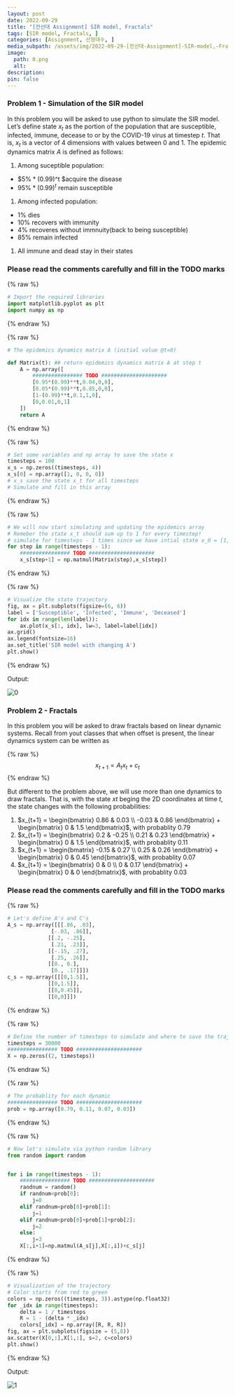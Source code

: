 ```yaml
---
layout: post
date: 2022-09-29
title: "[전선대 Assignment] SIR model, Fractals"
tags: [SIR model, Fractals, ]
categories: [Assignment, 선형대수, ]
media_subpath: /assets/img/2022-09-29-[전선대-Assignment]-SIR-model,-Fractals.md
image:
  path: 0.png
  alt:  
description:  
pin: false
---
```



### **Problem 1 - Simulation of the SIR model**


In this problem you will be asked to use python to simulate the SIR model.
Let’s define state $x_t$ as the portion of the population that are susceptible, infected, immune, decease to or by the COVID-19 virus at timestep $t$.
That is, $x_t$ is a vector of 4 dimensions with values between 0 and 1.
The epidemic dynamics matrix $A$ is defined as follows:

1. Among suceptible population:
- $5\% * (0.99)^t $acquire the disease
- $95\% * (0.99)^t$ remain susceptible
1. Among infected population:
- $1\%$ dies
- $10\%$ recovers with immunity
- $4\%$ recoveres without immnuity(back to being susceptible)
- $85\%$ remain infected
1. All immune and dead stay in their states

### Please read the comments carefully and fill in the TODO marks



{% raw %}
```python
# Import the required libraries
import matplotlib.pyplot as plt
import numpy as np
```
{% endraw %}




{% raw %}
```python
# The epidemics dynamics matrix A (initial value @t=0)

def Matrix(t): ## return epidemics dynamics matrix A at step t
    A = np.array([
        ################ TODO #####################
        [0.95*(0.99)**t,0.04,0,0],
        [0.05*(0.99)**t,0.85,0,0],
        [1-(0.99)**t,0.1,1,0],
        [0,0.01,0,1]
    ])
    return A
```
{% endraw %}




{% raw %}
```python
# Set some variables and np array to save the state x
timesteps = 100
x_s = np.zeros((timesteps, 4))
x_s[0] = np.array([1, 0, 0, 0])
# x_s save the state x_t for all timesteps
# Simulate and fill in this array
```
{% endraw %}




{% raw %}
```python
# We will now start simulating and updating the epidemics array
# Remeber the state x_t should sum up to 1 for every timestep!
# simulate for timesteps - 1 times since we have intial state x_0 = [1, 0, 0, 0]
for step in range(timesteps - 1):
    ################ TODO #####################
    x_s[step+1] = np.matmul(Matrix(step),x_s[step])
```
{% endraw %}




{% raw %}
```python
# Visualize the state trajectory
fig, ax = plt.subplots(figsize=(6, 6))
label = ['Susceptible', 'Infected', 'Immune', 'Deceased']
for idx in range(len(label)):
    ax.plot(x_s[:, idx], lw=3, label=label[idx])
ax.grid()
ax.legend(fontsize=16)
ax.set_title('SIR model with changing A')
plt.show()
```
{% endraw %}



Output:


![0](/0.png)


### **Problem 2 - Fractals**


In this problem you will be asked to draw fractals based on linear dynamic systems. Recall from yout classes that when offset is present, the linear dynamics system can be written as


{% raw %}
$$
x_{t + 1} = A_tx_t + c_t
$$
{% endraw %}


But different to the problem above, we will use more than one dynamics to draw fractals.
That is, with the state _xt_ beging the 2D coordinates at time $t$, the state changes with the following probabilities:

1. $x_{t+1} = \begin{bmatrix} 0.86 & 0.03 \\ -0.03 & 0.86 \end{bmatrix} + \begin{bmatrix} 0 & 1.5 \end{bmatrix}$, with probablity 0.79
2. $x_{t+1} = \begin{bmatrix} 0.2 & -0.25 \\ 0.21 & 0.23 \end{bmatrix} + \begin{bmatrix} 0 & 1.5 \end{bmatrix}$, with probablity 0.11
3. $x_{t+1} = \begin{bmatrix} -0.15 & 0.27 \\ 0.25 & 0.26 \end{bmatrix} + \begin{bmatrix} 0 & 0.45 \end{bmatrix}$, with probablity 0.07
4. $x_{t+1} = \begin{bmatrix} 0 & 0 \\ 0 & 0.17 \end{bmatrix} + \begin{bmatrix} 0 & 0 \end{bmatrix}$, with probablity 0.03

### Please read the comments carefully and fill in the TODO marks



{% raw %}
```python
# Let's define A's and C's
A_s = np.array([[[.86, .03],
              [-.03, .86]],
             [[.2, -.25],
              [.21, .23]],
             [[-.15, .27],
              [.25, .26]],
             [[0., 0.],
              [0., .17]]])
c_s = np.array([[[0,1.5]],
             [[0,1.5]],
             [[0,0.45]],
             [[0,0]]])
```
{% endraw %}




{% raw %}
```python
# Define the number of timesteps to simulate and where to save the trajectory
timesteps = 30000
################ TODO #####################
X = np.zeros((2, timesteps))
```
{% endraw %}




{% raw %}
```python
# The probablity for each dynamic
################ TODO #####################
prob = np.array([0.79, 0.11, 0.07, 0.03])
```
{% endraw %}




{% raw %}
```python
# Now let's simulate via python random library
from random import random


for i in range(timesteps - 1):
    ################ TODO #####################
    randnum = random()
    if randnum<prob[0]:
        j=0
    elif randnum<prob[0]+prob[1]:
        j=1
    elif randnum<prob[0]+prob[1]+prob[2]:
        j=2
    else:
        j=3
    X[:,i+1]=np.matmul(A_s[j],X[:,i])+c_s[j]
```
{% endraw %}




{% raw %}
```python
# Visualization of the trajectory
# Color starts from red to green
colors = np.zeros((timesteps, 3)).astype(np.float32)
for _idx in range(timesteps):
    delta = 1 / timesteps
    R = 1 - (delta * _idx)
    colors[_idx] = np.array([R, R, R])
fig, ax = plt.subplots(figsize = (5,8))
ax.scatter(X[0,:],X[1,:], s=2, c=colors)
plt.show()
```
{% endraw %}



Output:


![1](/1.png)



<script>
  window.MathJax = {
    tex: {
      macros: {
        R: "\\mathbb{R}",
        N: "\\mathbb{N}",
        Z: "\\mathbb{Z}",
        Q: "\\mathbb{Q}",
        C: "\\mathbb{C}",
        proj: "\\operatorname{proj}",
        rank: "\\operatorname{rank}",
        im: "\\operatorname{im}",
        dom: "\\operatorname{dom}",
        codom: "\\operatorname{codom}",
        argmax: "\\operatorname*{arg\,max}",
        argmin: "\\operatorname*{arg\,min}"
      },
      tags: "ams",
      strict: false
    },
    options: {
      skipHtmlTags: ["script", "noscript", "style", "textarea", "pre"]
    }
  };
</script>
<script async src="https://cdn.jsdelivr.net/npm/mathjax@3/es5/tex-mml-chtml.js"></script>
